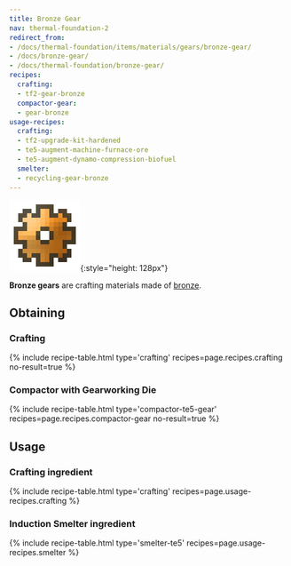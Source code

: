 ```yaml
---
title: Bronze Gear
nav: thermal-foundation-2
redirect_from:
- /docs/thermal-foundation/items/materials/gears/bronze-gear/
- /docs/bronze-gear/
- /docs/thermal-foundation/bronze-gear/
recipes:
  crafting:
  - tf2-gear-bronze
  compactor-gear:
  - gear-bronze
usage-recipes:
  crafting:
  - tf2-upgrade-kit-hardened
  - te5-augment-machine-furnace-ore
  - te5-augment-dynamo-compression-biofuel
  smelter:
  - recycling-gear-bronze
---
```


![Bronze gear](/assets/images/thermal-foundation/gear-bronze.png){:style="height: 128px"}


**Bronze gears** are crafting materials made of [bronze](/docs/thermal-foundation-2/bronze-ingot/).


Obtaining
---------

### Crafting
{% include recipe-table.html type='crafting' recipes=page.recipes.crafting no-result=true %}

### Compactor with Gearworking Die
{% include recipe-table.html type='compactor-te5-gear' recipes=page.recipes.compactor-gear no-result=true %}


Usage
-----

### Crafting ingredient
{% include recipe-table.html type='crafting' recipes=page.usage-recipes.crafting %}

### Induction Smelter ingredient
{% include recipe-table.html type='smelter-te5' recipes=page.usage-recipes.smelter %}
